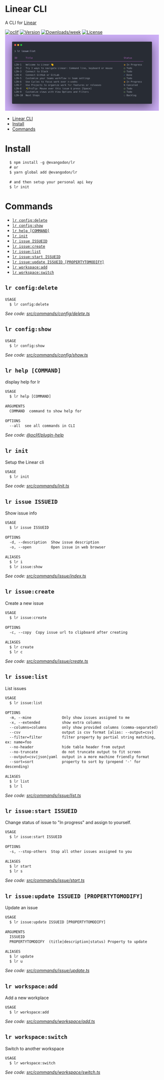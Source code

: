 # Linear CLI

A CLI for [Linear](https://linear.app/)

[![oclif](https://img.shields.io/badge/cli-oclif-brightgreen.svg)](https://oclif.io)
[![Version](https://img.shields.io/npm/v/@evangodon/lr.svg)](https://npmjs.org/package/@evangodon/lr)
[![Downloads/week](https://img.shields.io/npm/dw/@evangodon/lr.svg)](https://npmjs.org/package/@evangodon/lr)
[![License](https://img.shields.io/npm/l/linear-cli.svg)](https://github.com/egodon/linear-cli/blob/master/package.json)
![screenshot of linear list](src/assets/readme-banner.png)

<!-- toc -->
* [Linear CLI](#linear-cli)
* [Install](#install)
* [Commands](#commands)
<!-- tocstop -->

# Install

```
  $ npm install -g @evangodon/lr
  # or
  $ yarn global add @evangodon/lr

  # and then setup your personal api key
  $ lr init
```

# Commands

<!-- commands -->
* [`lr config:delete`](#lr-configdelete)
* [`lr config:show`](#lr-configshow)
* [`lr help [COMMAND]`](#lr-help-command)
* [`lr init`](#lr-init)
* [`lr issue ISSUEID`](#lr-issue-issueid)
* [`lr issue:create`](#lr-issuecreate)
* [`lr issue:list`](#lr-issuelist)
* [`lr issue:start ISSUEID`](#lr-issuestart-issueid)
* [`lr issue:update ISSUEID [PROPERTYTOMODIFY]`](#lr-issueupdate-issueid-propertytomodify)
* [`lr workspace:add`](#lr-workspaceadd)
* [`lr workspace:switch`](#lr-workspaceswitch)

## `lr config:delete`

```
USAGE
  $ lr config:delete
```

_See code: [src/commands/config/delete.ts](https://github.com/evangodon/linear-cli/blob/v0.8.2/src/commands/config/delete.ts)_

## `lr config:show`

```
USAGE
  $ lr config:show
```

_See code: [src/commands/config/show.ts](https://github.com/evangodon/linear-cli/blob/v0.8.2/src/commands/config/show.ts)_

## `lr help [COMMAND]`

display help for lr

```
USAGE
  $ lr help [COMMAND]

ARGUMENTS
  COMMAND  command to show help for

OPTIONS
  --all  see all commands in CLI
```

_See code: [@oclif/plugin-help](https://github.com/oclif/plugin-help/blob/v3.2.2/src/commands/help.ts)_

## `lr init`

Setup the Linear cli

```
USAGE
  $ lr init
```

_See code: [src/commands/init.ts](https://github.com/evangodon/linear-cli/blob/v0.8.2/src/commands/init.ts)_

## `lr issue ISSUEID`

Show issue info

```
USAGE
  $ lr issue ISSUEID

OPTIONS
  -d, --description  Show issue description
  -o, --open         Open issue in web browser

ALIASES
  $ lr i
  $ lr issue:show
```

_See code: [src/commands/issue/index.ts](https://github.com/evangodon/linear-cli/blob/v0.8.2/src/commands/issue/index.ts)_

## `lr issue:create`

Create a new issue

```
USAGE
  $ lr issue:create

OPTIONS
  -c, --copy  Copy issue url to clipboard after creating

ALIASES
  $ lr create
  $ lr c
```

_See code: [src/commands/issue/create.ts](https://github.com/evangodon/linear-cli/blob/v0.8.2/src/commands/issue/create.ts)_

## `lr issue:list`

List issues

```
USAGE
  $ lr issue:list

OPTIONS
  -m, --mine              Only show issues assigned to me
  -x, --extended          show extra columns
  --columns=columns       only show provided columns (comma-separated)
  --csv                   output is csv format [alias: --output=csv]
  --filter=filter         filter property by partial string matching, ex: name=foo
  --no-header             hide table header from output
  --no-truncate           do not truncate output to fit screen
  --output=csv|json|yaml  output in a more machine friendly format
  --sort=sort             property to sort by (prepend '-' for descending)

ALIASES
  $ lr list
  $ lr l
```

_See code: [src/commands/issue/list.ts](https://github.com/evangodon/linear-cli/blob/v0.8.2/src/commands/issue/list.ts)_

## `lr issue:start ISSUEID`

Change status of issue to "In progress" and assign to yourself.

```
USAGE
  $ lr issue:start ISSUEID

OPTIONS
  -s, --stop-others  Stop all other issues assigned to you

ALIASES
  $ lr start
  $ lr s
```

_See code: [src/commands/issue/start.ts](https://github.com/evangodon/linear-cli/blob/v0.8.2/src/commands/issue/start.ts)_

## `lr issue:update ISSUEID [PROPERTYTOMODIFY]`

Update an issue

```
USAGE
  $ lr issue:update ISSUEID [PROPERTYTOMODIFY]

ARGUMENTS
  ISSUEID
  PROPERTYTOMODIFY  (title|description|status) Property to update

ALIASES
  $ lr update
  $ lr u
```

_See code: [src/commands/issue/update.ts](https://github.com/evangodon/linear-cli/blob/v0.8.2/src/commands/issue/update.ts)_

## `lr workspace:add`

Add a new workplace

```
USAGE
  $ lr workspace:add
```

_See code: [src/commands/workspace/add.ts](https://github.com/evangodon/linear-cli/blob/v0.8.2/src/commands/workspace/add.ts)_

## `lr workspace:switch`

Switch to another workspace

```
USAGE
  $ lr workspace:switch
```

_See code: [src/commands/workspace/switch.ts](https://github.com/evangodon/linear-cli/blob/v0.8.2/src/commands/workspace/switch.ts)_
<!-- commandsstop -->
